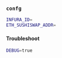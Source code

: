 ### `confg`

```bash
INFURA_ID=
ETH_SUSHISWAP_ADDR=
```

#### Troubleshoot

```bash
DEBUG=true
```


